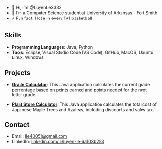 - 👋 Hi, I’m @LuyenLe3333
- 🌱 I’m a Computer Science student at University of Arkansas - Fort Smith
- ⚡ Fun fact: I lose in every 1V1 basketball

## Skills
- **Programming Languages**: Java, Python
- **Tools**: Eclipse, Visual Studio Code (VS Code), GitHub, MacOS, Ubuntu Linux, Windows

## Projects
- **[Grade Calculator](https://github.com/LuyenLe3333/grade-calculator)**: This Java application calculates the current grade percentage based on points earned and points needed for the next letter grade.
   
- **[Plant Store Calculator](https://github.com/LuyenLe3333/plant-store-calculator)**: This Java application calculates the total cost of Japanese Maple Trees and Azaleas, including discounts and sales tax.

## Contact
- Email: [lle40051@gmail.com](mailto:lle40051@gmail.com)
- LinkedIn: [linkedin.com/in/luyen-le-6a103b293](https://www.linkedin.com/in/luyen-le-6a103b293)
